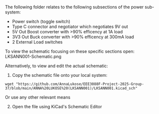 The following folder relates to the following subsections of the power sub-system:
* Power switch (toggle switch)
* Type C connector and negotiator which negotiates 9V out
* 5V Out Boost converter with >90% efficency at 1A load
* 3V3 Out Buck converter with >90% efficency at 300mA load
* 2 External Load switches

To view the schematic focusing on these specific sections open: LKSANN001-Schematic.png

Alternatively, to view and edit the actual schematic:
1) Copy the schematic file onto your local system:
```
wget "https://github.com/AnnaLukose/EEE3088F-Project-2025-Group-37/blob/main/ANNA%20LUKOSE%20(LKSANN001)/LKSANN001.kicad_sch"
```
Or use any other relevant means

2) Open the file using KiCad's Schematic Editor
